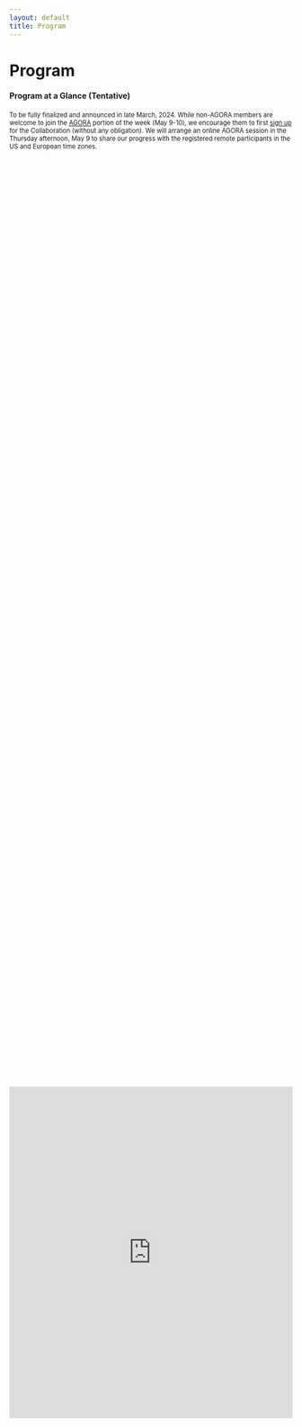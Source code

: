 ```yaml
---
layout: default
title: Program
---
```

<style>
  .post p, 
  .post ul, 
  .post ol, 
  .post dl {
    font-size: 80%; /* Adjust the percentage to your desired font size */
  }
</style>

<head>
    <style>
        .container {
            width: 100%;
        }
        .text {
            width: 80%;
            float: left;
        }
        .image {
            width: 20%;
            float: right;
        }
	figcaption {
	font-size: 50%;
	}
    </style>

  
</head>


 
<div class="post">
	<h1 class="pageTitle">Program</h1>
</div>

<div class="post">
<h4>Program at a Glance (Tentative)</h4>
	<p>To be fully finalized and announced in late March, 2024.  While non-AGORA members are welcome to join the <a href="http://www.agorasimulations.org/" target="_blank">AGORA</a> portion of the week (May 9-10), we encourage them to first <a href="https://sites.google.com/site/santacruzcomparisonproject/about#h.aisumosqg4mr" target="_blank">sign up</a>  for the Collaboration (without any obligation).  We will arrange an online AGORA session in the Thursday afternoon, May 9 to share our progress with the registered remote participants in the US and European time zones. </p>

<div style="display: flex; justify-content: center; align-items: center; height: 100%;">
    <iframe width="700" height="590" frameborder="0" scrolling="no" src="https://onedrive.live.com/embed?resid=566141491218E6C9%211836&authkey=%21AN_z1_bMQcOO5D4&em=2&wdAllowInteractivity=False&Item='Program%20at%20a%20glance'!A1%3AF18&wdHideGridlines=True&wdDownloadButton=True&wdInConfigurator=True&wdInConfigurator=True"></iframe>
</div>
<br>

<!--
<body>
    <div class="post">
        <div class="image">
		<figure>
			<img src="{{ '/assets/img/Primack_and_Abrams.jpeg' | relative_url }}" alt="Primack and Abrams" style="margin-left: 20px;">
		  	<figcaption>Nancy Abrams and Joel Primack</figcaption>
		</figure>
		<figure>
			<img src="{{ '/assets/img/cosmoshall.jpeg' | relative_url }}" alt="Cosmos Hall" style="margin-left: 20px;">
			<figcaption>Gwanheo Cosmos Hall</figcaption>
		</figure>
        </div>
    </div>
</body>
-->

<div class="post">
	<h4>Special CTP+SNUARC Colloquium</h4>
	<div class="image">
		<a href="{{ '/assets/img/Primack.jpg' | relative_url }}" target="_blank">
		    <img src="{{ '/assets/img/Primack.jpg' | relative_url }}" alt="Primack and Abrams" style="margin-left: 20px;">
		</a>
        </div>
	<p>On May 7 (Tue) Prof. Joel R. Primack will give a Special CTP+SNUARC Colloquium titled "Modern Cosmology: the View from the Center of the Universe" aimed at both scientists and the science-interested public.  
		This Colloquium is jointly organized by the <a href="https://ctp.snu.ac.kr/" target="_blank">Center for Theoretical Physics</a> (CTP) 
		at <a href="https://en.snu.ac.kr/" target="_blank">Seoul National University</a> (SNU), and the 
		<a href="https://astron.snu.ac.kr/en/천문우주센터/" target="_blank">SNU Astronomy Research Center</a> (SNUARC). 
		<!-- Nancy E. Abrams is a philosopher of science, a lawyer, and a lecturer at the University of California, Santa Cruz. 
		She is the author of <a href="https://www.amazon.com/God-That-Could-Real-Spirituality/dp/0807075957" target="_blank">"A God That 
		Could be Real: Spirituality, Science, and the Future of Our Planet"</a> (Beacon Press), 
		which won the 2015 USA Best Book award in philosophy. --> 
		Prof. Primack is a Distinguished Professor of Physics Emeritus at the University of California, Santa Cruz 
		and a fellow of the American Physical Society (APS) and the American Association for the Advancement of Science (AAAS). 
		He is one of the key contributors to our current understanding of the makeup of the universe and has helped to establish the paradigm of 
		cold dark matter (CDM) cosmology. 
		He is the recipient of <a href="https://www.aps.org/programs/honors/prizes/lilienfeld.cfm">APS Lilienfeld Prize</a> in 2020
		for his "seminal contributions to our understanding of the formation of structure in the universe,"
		and <a href="https://www.aaas.org/awards/philip-hauge-abelson/about">AAAS Abelson Prize</a> in 2024 
		for his "many contributions to the scientific community, the science policy world and society writ large."
		Prof. Primack and his wife Nancy E. Abrams co-authored two popular books,  
		<a href="https://www.amazon.com/View-Center-Universe-Discovering-Extraordinary/dp/1594482551" target="_blank">"The View from the Center 
		of the Universe: Discovering Our Extraordinary Place in the Cosmos"</a> (Riverhead/Penguin) and 
		<a href="https://www.amazon.com/New-Universe-Human-Future-Cosmology/dp/0300181248" target="_blank">"The New Universe and the Human Future:
		How a Shared Cosmology Could Transform the World"</a> (Yale Univ. Press).
	</p>
	<h4>Planetarium Tour</h4>	
	<div class="image">
		<a href="{{ '/assets/img/cosmoshall.jpeg' | relative_url }}" target="_blank">
		    <img src="{{ '/assets/img/cosmoshall.jpeg' | relative_url }}" alt="Gwanheo Cosmos Hall" style="margin-left: 20px;">
		</a>
        </div>
	<p>On May 8 (Wed) we will have a chance to visit 
		<a href="https://science.snu.ac.kr/share/cosmos-hall" target="_blank">Gwanheo Cosmos Hall</a> in Bldg 28, 
		a latest addition to SNUARC and the College of Natural Sciences at SNU, 
		where the vast domed ceiling comes alive with the dazzling display of the night sky.  
		The tour will also feature a short film about the efforts to learn about our universe, made for the dome projection. 
		More information about this visit at the end of the NGF portion of the week will be avaialble during the workshop.</p>	
	<h4>Detailed Program / Talk Schedule (Tentative)</h4>
	<p>To be fully finalized and announced in late March, 2024. </p>		
	
</div>

<div style="display: flex; justify-content: center; align-items: center; height: 100%;">
    <iframe width="860" height="1800" frameborder="0" scrolling="no" src="https://onedrive.live.com/embed?resid=566141491218E6C9%211836&authkey=%21AN_z1_bMQcOO5D4&em=2&wdAllowInteractivity=False&Item='Detailed%20program%20Talk%20schedul'!A1%3AC91&wdHideGridlines=True&wdDownloadButton=True&wdInConfigurator=True&wdInConfigurator=True"></iframe>

<br>
<br>
